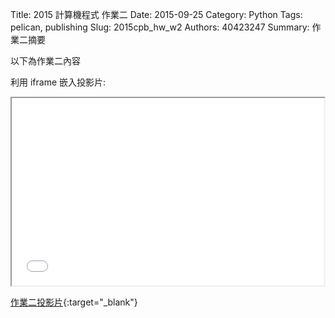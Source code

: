 Title: 2015 計算機程式 作業二
Date: 2015-09-25
Category: Python
Tags: pelican, publishing
Slug: 2015cpb_hw_w2
Authors: 40423247
Summary: 作業二摘要

以下為作業二內容

利用 iframe 嵌入投影片:

<iframe src="40423247_cp_w2_p.html" width="500" height="300"></iframe>

[作業二投影片](40423247_cp_w2_p.html){:target="_blank"}
